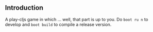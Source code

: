 ## Introduction

A play-cljs game in which ... well, that part is up to you. Do `boot ru n` to develop and `boot build` to compile a release version.

